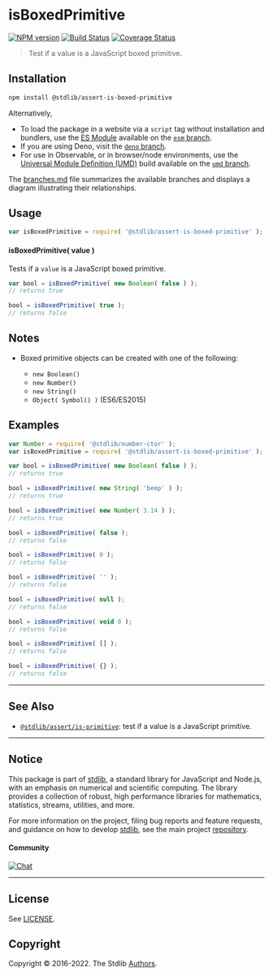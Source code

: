 <!--

@license Apache-2.0

Copyright (c) 2018 The Stdlib Authors.

Licensed under the Apache License, Version 2.0 (the "License");
you may not use this file except in compliance with the License.
You may obtain a copy of the License at

   http://www.apache.org/licenses/LICENSE-2.0

Unless required by applicable law or agreed to in writing, software
distributed under the License is distributed on an "AS IS" BASIS,
WITHOUT WARRANTIES OR CONDITIONS OF ANY KIND, either express or implied.
See the License for the specific language governing permissions and
limitations under the License.

-->

# isBoxedPrimitive

[![NPM version][npm-image]][npm-url] [![Build Status][test-image]][test-url] [![Coverage Status][coverage-image]][coverage-url] <!-- [![dependencies][dependencies-image]][dependencies-url] -->

> Test if a value is a JavaScript boxed primitive.

<section class="installation">

## Installation

```bash
npm install @stdlib/assert-is-boxed-primitive
```

Alternatively,

-   To load the package in a website via a `script` tag without installation and bundlers, use the [ES Module][es-module] available on the [`esm` branch][esm-url].
-   If you are using Deno, visit the [`deno` branch][deno-url].
-   For use in Observable, or in browser/node environments, use the [Universal Module Definition (UMD)][umd] build available on the [`umd` branch][umd-url].

The [branches.md][branches-url] file summarizes the available branches and displays a diagram illustrating their relationships.

</section>

<section class="usage">

## Usage

```javascript
var isBoxedPrimitive = require( '@stdlib/assert-is-boxed-primitive' );
```

#### isBoxedPrimitive( value )

Tests if a `value` is a JavaScript boxed primitive.

<!-- eslint-disable no-new-wrappers-->

```javascript
var bool = isBoxedPrimitive( new Boolean( false ) );
// returns true

bool = isBoxedPrimitive( true );
// returns false
```

</section>

<!-- /.usage -->

<section class="notes">

## Notes

-   Boxed primitive objects can be created with one of the following:

    -   `new Boolean()`
    -   `new Number()`
    -   `new String()`
    -   `Object( Symbol() )` (ES6/ES2015)

</section>

<!-- /.notes -->

<section class="examples">

## Examples

<!-- eslint-disable no-restricted-syntax, no-new-object, no-new-wrappers, no-empty-function, no-array-constructor -->

<!-- eslint no-undef: "error" -->

```javascript
var Number = require( '@stdlib/number-ctor' );
var isBoxedPrimitive = require( '@stdlib/assert-is-boxed-primitive' );

var bool = isBoxedPrimitive( new Boolean( false ) );
// returns true

bool = isBoxedPrimitive( new String( 'beep' ) );
// returns true

bool = isBoxedPrimitive( new Number( 3.14 ) );
// returns true

bool = isBoxedPrimitive( false );
// returns false

bool = isBoxedPrimitive( 0 );
// returns false

bool = isBoxedPrimitive( '' );
// returns false

bool = isBoxedPrimitive( null );
// returns false

bool = isBoxedPrimitive( void 0 );
// returns false

bool = isBoxedPrimitive( [] );
// returns false

bool = isBoxedPrimitive( {} );
// returns false
```

</section>

<!-- /.examples -->

<!-- Section for related `stdlib` packages. Do not manually edit this section, as it is automatically populated. -->

<section class="related">

* * *

## See Also

-   <span class="package-name">[`@stdlib/assert/is-primitive`][@stdlib/assert/is-primitive]</span><span class="delimiter">: </span><span class="description">test if a value is a JavaScript primitive.</span>

</section>

<!-- /.related -->

<!-- Section for all links. Make sure to keep an empty line after the `section` element and another before the `/section` close. -->


<section class="main-repo" >

* * *

## Notice

This package is part of [stdlib][stdlib], a standard library for JavaScript and Node.js, with an emphasis on numerical and scientific computing. The library provides a collection of robust, high performance libraries for mathematics, statistics, streams, utilities, and more.

For more information on the project, filing bug reports and feature requests, and guidance on how to develop [stdlib][stdlib], see the main project [repository][stdlib].

#### Community

[![Chat][chat-image]][chat-url]

---

## License

See [LICENSE][stdlib-license].


## Copyright

Copyright &copy; 2016-2022. The Stdlib [Authors][stdlib-authors].

</section>

<!-- /.stdlib -->

<!-- Section for all links. Make sure to keep an empty line after the `section` element and another before the `/section` close. -->

<section class="links">

[npm-image]: http://img.shields.io/npm/v/@stdlib/assert-is-boxed-primitive.svg
[npm-url]: https://npmjs.org/package/@stdlib/assert-is-boxed-primitive

[test-image]: https://github.com/stdlib-js/assert-is-boxed-primitive/actions/workflows/test.yml/badge.svg?branch=main
[test-url]: https://github.com/stdlib-js/assert-is-boxed-primitive/actions/workflows/test.yml?query=branch:main

[coverage-image]: https://img.shields.io/codecov/c/github/stdlib-js/assert-is-boxed-primitive/main.svg
[coverage-url]: https://codecov.io/github/stdlib-js/assert-is-boxed-primitive?branch=main

<!--

[dependencies-image]: https://img.shields.io/david/stdlib-js/assert-is-boxed-primitive.svg
[dependencies-url]: https://david-dm.org/stdlib-js/assert-is-boxed-primitive/main

-->

[chat-image]: https://img.shields.io/gitter/room/stdlib-js/stdlib.svg
[chat-url]: https://gitter.im/stdlib-js/stdlib/

[stdlib]: https://github.com/stdlib-js/stdlib

[stdlib-authors]: https://github.com/stdlib-js/stdlib/graphs/contributors

[umd]: https://github.com/umdjs/umd
[es-module]: https://developer.mozilla.org/en-US/docs/Web/JavaScript/Guide/Modules

[deno-url]: https://github.com/stdlib-js/assert-is-boxed-primitive/tree/deno
[umd-url]: https://github.com/stdlib-js/assert-is-boxed-primitive/tree/umd
[esm-url]: https://github.com/stdlib-js/assert-is-boxed-primitive/tree/esm
[branches-url]: https://github.com/stdlib-js/assert-is-boxed-primitive/blob/main/branches.md

[stdlib-license]: https://raw.githubusercontent.com/stdlib-js/assert-is-boxed-primitive/main/LICENSE

<!-- <related-links> -->

[@stdlib/assert/is-primitive]: https://github.com/stdlib-js/assert-is-primitive

<!-- </related-links> -->

</section>

<!-- /.links -->
